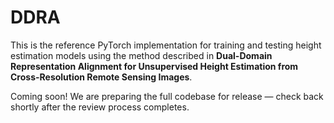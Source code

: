 # DDRA
This is the reference PyTorch implementation for training and testing height estimation models using the method described in **Dual-Domain Representation Alignment for Unsupervised Height Estimation from Cross-Resolution Remote Sensing Images**.

Coming soon! We are preparing the full codebase for release — check back shortly after the review process completes.
